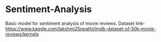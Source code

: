 # Sentiment-Analysis

Basic model for sentiment analysis of movie reviews.
Dataset link-https://www.kaggle.com/lakshmi25npathi/imdb-dataset-of-50k-movie-reviews/kernels
